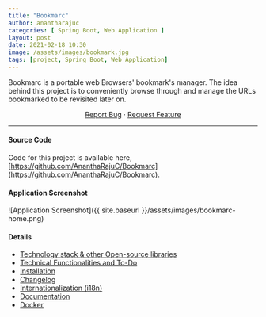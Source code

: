 ```yaml
---
title: "Bookmarc"
author: anantharajuc
categories: [ Spring Boot, Web Application ]
layout: post
date: 2021-02-18 10:30
image: /assets/images/bookmark.jpg
tags: [project, Spring Boot, Web Application]
---
```


Bookmarc is a portable web Browsers' bookmark's manager. The idea behind this project is to conveniently browse through and manage the URLs bookmarked to be revisited later on.

<p align="center">
	<a href="https://github.com/AnanthaRajuC/Bookmarc/issues">Report Bug</a>
	·
	<a href="https://github.com/AnanthaRajuC/Bookmarc/issues">Request Feature</a>
</p>

---

#### Source Code

Code for this project is available here, [https://github.com/AnanthaRajuC/Bookmarc](https://github.com/AnanthaRajuC/Bookmarc).

#### Application Screenshot  

![Application Screenshot]({{ site.baseurl }}/assets/images/bookmarc-home.png)  

#### Details

- [Technology stack & other Open-source libraries](https://github.com/AnanthaRajuC/Bookmarc/blob/main/documents/TECHNOLOGY_STACK.MD) 
- [Technical Functionalities and To-Do](https://github.com/AnanthaRajuC/Bookmarc/blob/main/documents/TECHNICAL_FUNCTIONALITIES.md)    
- [Installation](https://github.com/AnanthaRajuC/Bookmarc/blob/main/documents/INSTALLATION.MD)    
- [Changelog](https://github.com/AnanthaRajuC/Bookmarc/blob/main/documents/CHANGELOG.md)   
- [Internationalization (i18n)](https://github.com/AnanthaRajuC/Bookmarc/blob/main/documents/INTERNATIONALIZATION.MD) 
- [Documentation](https://github.com/AnanthaRajuC/Bookmarc/blob/main/documents/DOCUMENTATION.MD) 
- [Docker](https://github.com/AnanthaRajuC/Bookmarc/blob/main/documents/DOCKER.md)   








